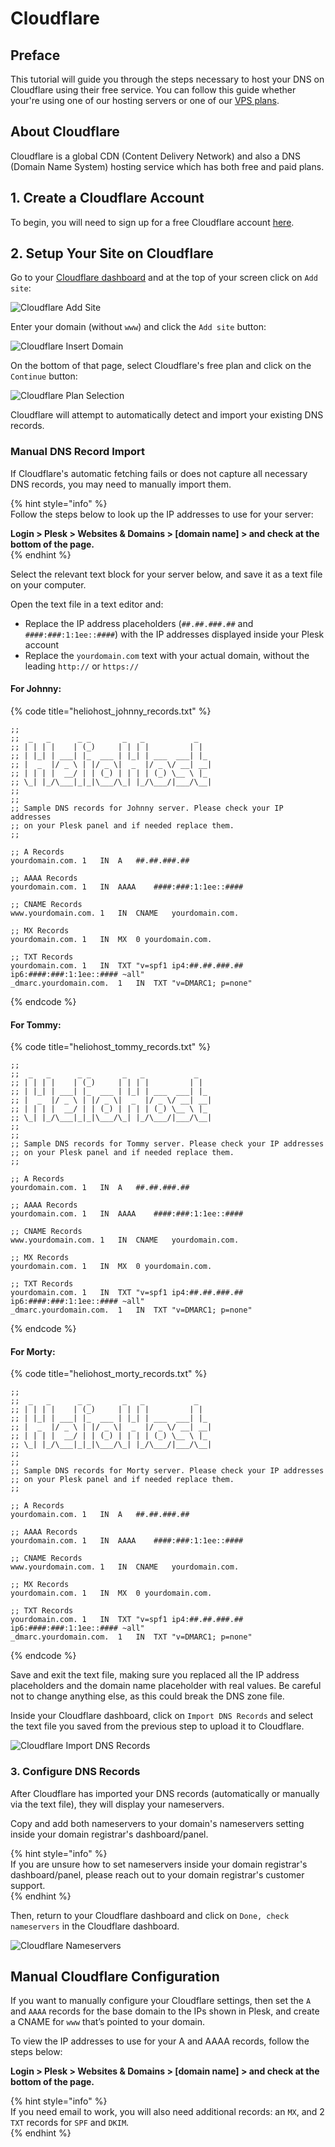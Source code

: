 # Cloudflare

## Preface

This tutorial will guide you through the steps necessary to host your DNS on Cloudflare using their free service. You can follow this guide whether your're using one of our hosting servers or one of our [VPS plans](https://heliohost.org/vps/).

## About Cloudflare

Cloudflare is a global CDN (Content Delivery Network) and also a DNS (Domain Name System) hosting service which has both free and paid plans.

## 1. Create a Cloudflare Account

To begin, you will need to sign up for a free Cloudflare account [here](https://dash.cloudflare.com/sign-up?pt=f).

## 2. Setup Your Site on Cloudflare

Go to your [Cloudflare dashboard](https://dash.cloudflare.com/) and at the top of your screen click on `Add site`:

![Cloudflare Add Site](../../../.gitbook/assets/cloudflare_add_site.png)

Enter your domain (without `www`) and click the `Add site` button:

![Cloudflare Insert Domain](../../../.gitbook/assets/cloudflare_insert_domain.png)

On the bottom of that page, select Cloudflare's free plan and click on the `Continue` button:

![Cloudflare Plan Selection](../../../.gitbook/assets/cloudflare_plan_selection.png)

Cloudflare will attempt to automatically detect and import your existing DNS records. 

### Manual DNS Record Import

If Cloudflare's automatic fetching fails or does not capture all necessary DNS records, you may need to manually import them. 

{% hint style="info" %}  
Follow the steps below to look up the IP addresses to use for your server:  

**Login > Plesk > Websites & Domains > [domain name] > and check at the bottom of the page.**  
{% endhint %}

Select the relevant text block for your server below, and save it as a text file on your computer.

Open the text file in a text editor and: 
* Replace the IP address placeholders (`##.##.###.##` and `####:###:1:1ee::####`) with the IP addresses displayed inside your Plesk account
* Replace the `yourdomain.com` text with your actual domain, without the leading `http://` or `https://`

#### For Johnny:

{% code title="heliohost_johnny_records.txt" %}
```dns-zone-file
;; 
;;  _   _      _ _       _   _           _
;; | | | |    | (_)     | | | |         | |
;; | |_| | ___| |_  ___ | |_| | ___  ___| |_
;; |  _  |/ _ \ | |/ _ \|  _  |/ _ \/ __| __|
;; | | | |  __/ | | (_) | | | | (_) \__ \ |_
;; \_| |_/\___|_|_|\___/\_| |_/\___/|___/\__|
;;
;;
;; Sample DNS records for Johnny server. Please check your IP addresses
;; on your Plesk panel and if needed replace them.
;;

;; A Records
yourdomain.com.	1	IN	A	##.##.###.##

;; AAAA Records
yourdomain.com.	1	IN	AAAA	####:###:1:1ee::####

;; CNAME Records
www.yourdomain.com.	1	IN	CNAME	yourdomain.com.

;; MX Records
yourdomain.com.	1	IN	MX	0 yourdomain.com.

;; TXT Records
yourdomain.com.	1	IN	TXT	"v=spf1 ip4:##.##.###.## ip6:####:###:1:1ee::#### ~all"
_dmarc.yourdomain.com.	1	IN	TXT	"v=DMARC1; p=none"
```
{% endcode %}

#### For Tommy:

{% code title="heliohost_tommy_records.txt" %}
```dns-zone-file
;; 
;;  _   _      _ _       _   _           _
;; | | | |    | (_)     | | | |         | |
;; | |_| | ___| |_  ___ | |_| | ___  ___| |_
;; |  _  |/ _ \ | |/ _ \|  _  |/ _ \/ __| __|
;; | | | |  __/ | | (_) | | | | (_) \__ \ |_
;; \_| |_/\___|_|_|\___/\_| |_/\___/|___/\__|
;;
;;
;; Sample DNS records for Tommy server. Please check your IP addresses
;; on your Plesk panel and if needed replace them.
;;

;; A Records
yourdomain.com.	1	IN	A	##.##.###.##

;; AAAA Records
yourdomain.com.	1	IN	AAAA	####:###:1:1ee::####

;; CNAME Records
www.yourdomain.com.	1	IN	CNAME	yourdomain.com.

;; MX Records
yourdomain.com.	1	IN	MX	0 yourdomain.com.

;; TXT Records
yourdomain.com.	1	IN	TXT	"v=spf1 ip4:##.##.###.## ip6:####:###:1:1ee::#### ~all"
_dmarc.yourdomain.com.	1	IN	TXT	"v=DMARC1; p=none"
```
{% endcode %}

#### For Morty:

{% code title="heliohost_morty_records.txt" %}
```dns-zone-file
;; 
;;  _   _      _ _       _   _           _
;; | | | |    | (_)     | | | |         | |
;; | |_| | ___| |_  ___ | |_| | ___  ___| |_
;; |  _  |/ _ \ | |/ _ \|  _  |/ _ \/ __| __|
;; | | | |  __/ | | (_) | | | | (_) \__ \ |_
;; \_| |_/\___|_|_|\___/\_| |_/\___/|___/\__|
;;
;;
;; Sample DNS records for Morty server. Please check your IP addresses
;; on your Plesk panel and if needed replace them.
;;

;; A Records
yourdomain.com.	1	IN	A	##.##.###.##

;; AAAA Records
yourdomain.com.	1	IN	AAAA	####:###:1:1ee::####

;; CNAME Records
www.yourdomain.com.	1	IN	CNAME	yourdomain.com.

;; MX Records
yourdomain.com.	1	IN	MX	0 yourdomain.com.

;; TXT Records
yourdomain.com.	1	IN	TXT	"v=spf1 ip4:##.##.###.## ip6:####:###:1:1ee::#### ~all"
_dmarc.yourdomain.com.	1	IN	TXT	"v=DMARC1; p=none"
```
{% endcode %}

Save and exit the text file, making sure you replaced all the IP address placeholders and the domain name placeholder with real values. Be careful not to change anything else, as this could break the DNS zone file.

Inside your Cloudflare dashboard, click on `Import DNS Records` and select the text file you saved from the previous step to upload it to Cloudflare.

![Cloudflare Import DNS Records](../../../.gitbook/assets/cloudflare_import_dns_records.png)

### 3. Configure DNS Records

After Cloudflare has imported your DNS records (automatically or manually via the text file), they will display your nameservers. 

Copy and add both nameservers to your domain's nameservers setting inside your domain registrar's dashboard/panel. 

{% hint style="info" %}  
If you are unsure how to set nameservers inside your domain registrar's dashboard/panel, please reach out to your domain registrar's customer support.  
{% endhint %}

Then, return to your Cloudflare dashboard and click on `Done, check nameservers` in the Cloudflare dashboard.

![Cloudflare Nameservers](../../../.gitbook/assets/cloudflare_nameservers.png)

## Manual Cloudflare Configuration

If you want to manually configure your Cloudflare settings, then set the `A` and `AAAA` records for the base domain to the IPs shown in Plesk, and create a CNAME for `www` that’s pointed to your domain.

To view the IP addresses to use for your A and AAAA records, follow the steps below:  

**Login > Plesk > Websites & Domains > [domain name] > and check at the bottom of the page.**  

{% hint style="info" %}  
If you need email to work, you will also need additional records: an `MX`, and 2 `TXT` records for `SPF` and `DKIM`.  
{% endhint %}